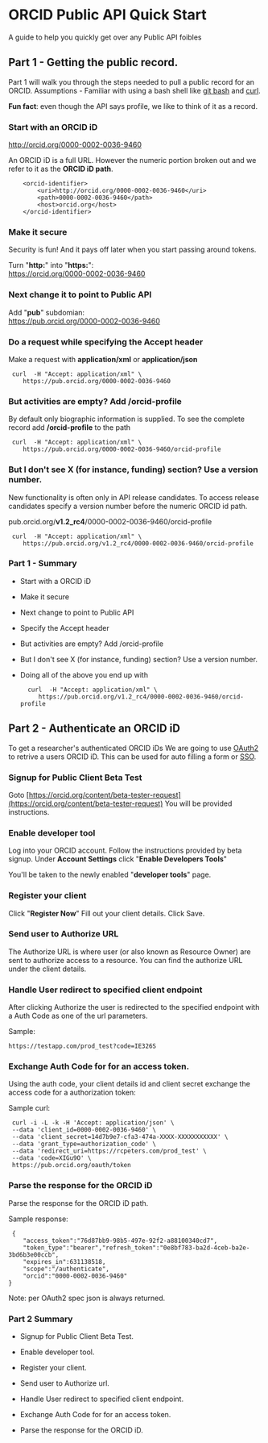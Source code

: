 # ORCID Public API Quick Start

A guide to help you quickly get over any Public API foibles


## Part 1 - Getting the public record.
Part 1 will walk you through the steps needed to pull a public record for an ORCID.
Assumptions -  Familiar with using a bash shell like 
[git bash](http://msysgit.github.io/index.html) and 
[curl](http://curl.haxx.se/docs/httpscripting.html).

 **Fun fact**: even though the API says profile, we like to think
of it as a record.


### Start with an ORCID iD

http://orcid.org/0000-0002-0036-9460

An ORCID iD is a full URL. However the numeric portion broken out and we refer to it as
the **ORCID iD path**.

        <orcid-identifier>
            <uri>http://orcid.org/0000-0002-0036-9460</uri>
            <path>0000-0002-0036-9460</path>
            <host>orcid.org</host>
        </orcid-identifier> 


### Make it secure
Security is fun! And it pays off later when you start passing around tokens.

Turn "**http:**" into "**https:**":   
https://orcid.org/0000-0002-0036-9460


### Next change it to point to Public API

Add "**pub**" subdomian:  
https://pub.orcid.org/0000-0002-0036-9460


### Do a request while specifying the Accept header

Make a request with **application/xml** or **application/json**

     curl  -H "Accept: application/xml" \
        https://pub.orcid.org/0000-0002-0036-9460 


###  But activities are empty? Add **/orcid-profile**


By default only biographic information is supplied. To see the complete
record add **/orcid-profile** to the path

     curl  -H "Accept: application/xml" \
        https://pub.orcid.org/0000-0002-0036-9460/orcid-profile 


### But I don't see X (for instance, funding) section? Use a version number.

New functionality is often only in API release 
candidates. To access release candidates specify a version number before the numeric ORCID id path.

pub.orcid.org/**v1.2_rc4**/0000-0002-0036-9460/orcid-profile

     curl  -H "Accept: application/xml" \
        https://pub.orcid.org/v1.2_rc4/0000-0002-0036-9460/orcid-profile 


### Part 1 - Summary   

* Start with a ORCID iD

* Make it secure

* Next change to point to Public API

* Specify the Accept header

* But activities are empty? Add /orcid-profile

* But I don't see X (for instance, funding) section? Use a version number.

* Doing all of the above you end up with

        curl  -H "Accept: application/xml" \
           https://pub.orcid.org/v1.2_rc4/0000-0002-0036-9460/orcid-profile 


## Part 2 - Authenticate an ORCID iD 
To get a researcher's authenticated ORCID iDs 
We are going to use 
[OAuth2](https://aaronparecki.com/articles/2012/07/29/1/oauth2-simplified) 
to retrive a users ORCID iD. This can be used for auto filling a form or 
[SSO](http://en.wikipedia.org/wiki/Single_sign-on).  


### Signup for Public Client Beta Test
Goto [https://orcid.org/content/beta-tester-request](https://orcid.org/content/beta-tester-request)
You will be provided instructions.


### Enable developer tool

Log into your ORCID account. Follow the instructions provided by beta signup. Under 
**Account Settings** click "**Enable Developers Tools**"

You'll be taken to the newly enabled "**developer tools**" page.


### Register your client

Click "**Register Now**" Fill out your client details. Click Save.


### Send user to Authorize URL
The Authorize URL is where user (or also known as Resource Owner) are sent to authorize 
access to a resource. You can find the authorize URL under the client details.


### Handle User redirect to specified client endpoint

After clicking Authorize the user is redirected to the specified endpoint with a Auth 
Code as one of the url parameters.

Sample:
  
    https://testapp.com/prod_test?code=IE326S  


### Exchange Auth Code for for an access token.
Using the auth code, your client details id and client secret exchange the access code for
a authorization token:

Sample curl:  

     curl -i -L -k -H 'Accept: application/json' \
     --data 'client_id=0000-0002-0036-9460' \
     --data 'client_secret=14d7b9e7-cfa3-474a-XXXX-XXXXXXXXXXX' \
     --data 'grant_type=authorization_code' \
     --data 'redirect_uri=https://rcpeters.com/prod_test' \
     --data 'code=XIGu9O' \
     https://pub.orcid.org/oauth/token
     

### Parse the response for the ORCID iD
Parse the response for the ORCID iD path.

Sample response:

     {
        "access_token":"76d87bb9-98b5-497e-92f2-a88100340cd7",
        "token_type":"bearer","refresh_token":"0e8bf783-ba2d-4ceb-ba2e-3bd6b3e00ccb",
        "expires_in":631138518,
        "scope":"/authenticate",
        "orcid":"0000-0002-0036-9460"
    }

Note: per OAuth2 spec json is always returned.


### Part 2 Summary

* Signup for Public Client Beta Test.

* Enable developer tool.

* Register your client.

* Send user to Authorize url.

* Handle User redirect to specified client endpoint.

* Exchange Auth Code for for an access token.

* Parse the response for the ORCID iD.


